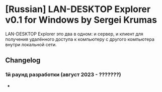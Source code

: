
# [Russian] LAN-DESKTOP Explorer v0.1 for Windows by Sergei Krumas

LAN-DESKTOP Explorer это два в одном: и сервер, и клиент для получения удалённого доступа к компьютеру с другого компьютера внутри локальной сети.

## Changelog

### 1й раунд разработки (август 2023 - ???????)
- 
